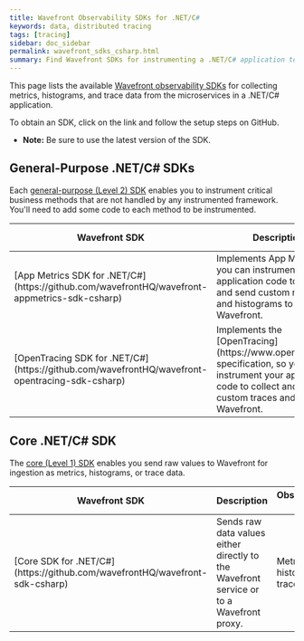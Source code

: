 ```yaml
---
title: Wavefront Observability SDKs for .NET/C#
keywords: data, distributed tracing
tags: [tracing]
sidebar: doc_sidebar
permalink: wavefront_sdks_csharp.html
summary: Find Wavefront SDKs for instrumenting a .NET/C# application to send observability data to Wavefront.
---
```



This page lists the available [Wavefront observability SDKs](wavefront_sdks.html) for collecting metrics, histograms, and trace data from the microservices in a .NET/C# application. 

To obtain an SDK, click on the link and follow the setup steps on GitHub. 

* **Note:** Be sure to use the latest version of the SDK.

<!---
## Framework-level .NET/C# SDKs

Each [framework-level (Level 3) SDK](wavefront_sdks.html#sdks-for-framework-instrumentation) collects observability data from a particular .NET/C# framework or component, with minimal code setup.

<table id = "framework-csharp" width="100%">
<colgroup>
<col width="20%" />
<col width="60%" />
<col width="20%" />
</colgroup>
<tbody>
<thead>
<tr><th>Wavefront SDK</th><th>Description</th><th>Observability Data</th></tr>
</thead>
<tr>
<td markdown="span">[]()</td>
<td> </td>
<td markdown="span">Metrics, histograms, trace data</td>
</tr>

</tbody>
</table>
--->

## General-Purpose .NET/C# SDKs

Each [general-purpose (Level 2) SDK](wavefront_sdks.html#general-purpose-sdks-for-custom-and-runtime-instrumentation) enables you to instrument critical business methods that are not handled by any instrumented framework. You'll need to add some code to each method to be instrumented.

<table id = "custom-csharp" width="100%">
<colgroup>
<col width="20%" />
<col width="60%" />
<col width="20%" />
</colgroup>
<tbody>
<thead>
<tr><th>Wavefront SDK</th><th>Description</th><th>Observability Data</th></tr>
</thead>

<tr>
<td markdown="span">[App Metrics SDK for .NET/C#](https://github.com/wavefrontHQ/wavefront-appmetrics-sdk-csharp)</td>
<td>Implements App Metrics, so you can instrument your application code to collect and send custom metrics and histograms to Wavefront. </td>
<td markdown="span">Metrics, histograms</td>
</tr>

<tr>
<td markdown="span">[OpenTracing SDK for .NET/C#](https://github.com/wavefrontHQ/wavefront-opentracing-sdk-csharp)</td>
<td markdown="span">Implements the [OpenTracing](https://www.opentracing.io) specification, so you can instrument your application code to collect and send custom traces and spans to Wavefront. </td>
<td markdown="span">Trace data</td>
</tr>
</tbody>
</table>

## Core .NET/C# SDK

The [core (Level 1) SDK](wavefront_sdks.html#core-sdks-for-sending-raw-data-to-wavefront) enables you send raw values to Wavefront for ingestion as metrics, histograms, or trace data. 

<table id = "core-csharp" width="100%">
<colgroup>
<col width="20%" />
<col width="60%" />
<col width="20%" />
</colgroup>
<tbody>
<thead>
<tr><th>Wavefront SDK</th><th>Description</th><th>Observability Data</th></tr>
</thead>
<tr>
<td markdown="span">[Core SDK for .NET/C#](https://github.com/wavefrontHQ/wavefront-sdk-csharp)</td>
<td>Sends raw data values either directly to the Wavefront service or to a Wavefront proxy. </td>
<td markdown="span">Metrics, histograms, trace data</td>
</tr>

</tbody>
</table>

